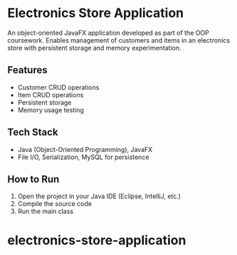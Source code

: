 # Electronics Store Application

An object-oriented JavaFX application developed as part of the OOP coursework.
Enables management of customers and items in an electronics store with persistent storage and memory experimentation.

## Features
- Customer CRUD operations
- Item CRUD operations
- Persistent storage
- Memory usage testing

## Tech Stack
- Java (Object-Oriented Programming), JavaFX
- File I/O, Serialization, MySQL for persistence

## How to Run
1. Open the project in your Java IDE (Eclipse, IntelliJ, etc.)
2. Compile the source code
3. Run the main class
# electronics-store-application
